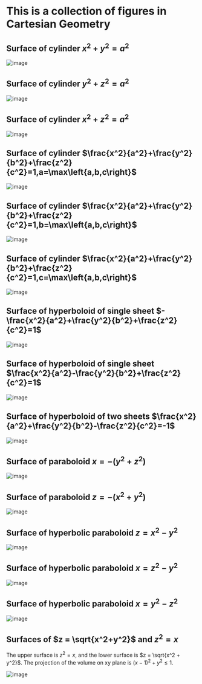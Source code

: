 # This is a collection of figures in Cartesian Geometry

## Surface of cylinder $x^2 + y^2 = a^2$
![image](figures/CartesianGeometry/cylinder1.png)

## Surface of cylinder $y^2 + z^2 = a^2$
![image](figures/CartesianGeometry/cylinder2.png)

## Surface of cylinder $x^2 + z^2 = a^2$
![image](figures/CartesianGeometry/cylinder3.png)

## Surface of cylinder $\frac{x^2}{a^2}+\frac{y^2}{b^2}+\frac{z^2}{c^2}=1,a=\max\left{a,b,c\right}$
![image](figures/CartesianGeometry/ellipse1.png)

## Surface of cylinder $\frac{x^2}{a^2}+\frac{y^2}{b^2}+\frac{z^2}{c^2}=1,b=\max\left{a,b,c\right}$
![image](figures/CartesianGeometry/ellipse2.png)

## Surface of cylinder $\frac{x^2}{a^2}+\frac{y^2}{b^2}+\frac{z^2}{c^2}=1,c=\max\left{a,b,c\right}$
![image](figures/CartesianGeometry/ellipse3.png)

## Surface of hyperboloid of single sheet $-\frac{x^2}{a^2}+\frac{y^2}{b^2}+\frac{z^2}{c^2}=1$
![image](figures/CartesianGeometry/hyperboloid_single1.png)

## Surface of hyperboloid of single sheet $\frac{x^2}{a^2}-\frac{y^2}{b^2}+\frac{z^2}{c^2}=1$
![image](figures/CartesianGeometry/hyperboloid_single2.png)

## Surface of hyperboloid of two sheets $\frac{x^2}{a^2}+\frac{y^2}{b^2}-\frac{z^2}{c^2}=-1$
![image](figures/CartesianGeometry/hyperboloid_two1.png)

## Surface of paraboloid $x=-(y^2+z^2)$
![image](figures/CartesianGeometry/paraboloid1.png)

## Surface of paraboloid $z=-(x^2+y^2)$
![image](figures/CartesianGeometry/paraboloid2.png)

## Surface of hyperbolic paraboloid $z=x^2-y^2$
![image](figures/CartesianGeometry/hyperbolic_paraboloid.png)

## Surface of hyperbolic paraboloid $x=z^2-y^2$
![image](figures/CartesianGeometry/hyperbolic_paraboloid2.png)

## Surface of hyperbolic paraboloid $x=y^2-z^2$
![image](figures/CartesianGeometry/hyperbolic_paraboloid3.png)


## Surfaces of $z = \sqrt{x^2+y^2}$ and $z^2 = x$

The upper surface is $z^2 = x$, and the lower surface 
is $z = \sqrt{x^2 + y^2}$. The projection of the volume
on xy plane is $(x-1)^2 + y^2 \le 1$.

![image](figures/CartesianGeometry/cone-and-para.png)


